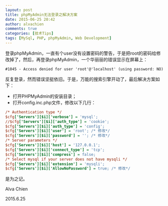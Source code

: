 ```yaml
---
layout: post
title: phpMyAdmin无法登录之解决方案
date: 2015-06-25 20:42
author: alvachien
comments: true
categories: [技术Tips]
tags: [MySql, PHP, phpMyAdmin, Web Development]
---
```

登录phpMyAdmin，一直有个user没有设置密码的警告，于是把root的密码给修改掉了，然后，再登录phpMyAdmin，一个华丽丽的错误显示在屏幕上：

```log
#1045 - Access denied for user 'root'@'localhost' (using password: NO)
```

反复登录，然而错误坚挺依旧。于是，万能的搜索引擎开动了，最后解决方案如下：

- 打开PHPMyAdmin的安装目录；
- 打开config.inc.php文件，修改以下几行：

```ini
/* Authentication type */
$cfg['Servers'][$i]['verbose'] = 'mysql';
//$cfg['Servers'][$i]['auth_type'] = 'cookie';
$cfg['Servers'][$i]['auth_type'] = 'config';
$cfg['Servers'][$i]['user'] = 'root'; /* 修改*/
$cfg['Servers'][$i]['password'] = ''; /* 修改*/
/* Server parameters */
$cfg['Servers'][$i]['host'] = '127.0.0.1';
$cfg['Servers'][$i]['connect_type'] = 'tcp';
$cfg['Servers'][$i]['compress'] = false;
/* Select mysql if your server does not have mysqli */
$cfg['Servers'][$i]['extension'] = 'mysqli';
$cfg['Servers'][$i]['AllowNoPassword'] = true; /* 修改*/
```

是为之记。

Alva Chien

2015.6.25
